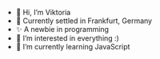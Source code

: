 - 👋 Hi, I’m Viktoria
-  📍 Currently settled in Frankfurt, Germany
- ✨ A newbie in programming
- 👀 I’m interested in everything :)
- 🌱 I’m currently learning JavaScript

<!---
vavramova/vavramova is a ✨ special ✨ repository because its `README.md` (this file) appears on your GitHub profile.
You can click the Preview link to take a look at your changes.
--->
